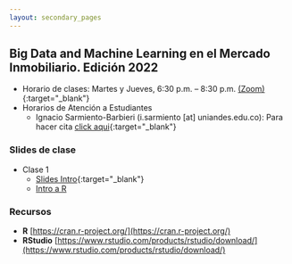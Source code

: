 ```yaml
---
layout: secondary_pages
---
```


## Big Data and Machine Learning en el Mercado Inmobiliario. Edición 2022 


- Horario de clases: Martes y Jueves, 6:30 p.m. – 8:30 p.m. [(Zoom)]( https://uniandes-edu-co.zoom.us/j/88955117616){:target="_blank"}
- Horarios de Atención a Estudiantes
	- Ignacio Sarmiento-Barbieri (i.sarmiento [at] uniandes.edu.co): Para hacer cita [click aqui](https://calendly.com/i-sarmiento/horarios-atencion-estudiantes){:target="_blank"}
<!-- - [Link repositorio grabaciones](https://uniandes.padlet.org/jsramirez20/geggds7tsctecb2w) Password en slack y via mail. -->

### Slides de clase
- Clase 1
	- [Slides Intro](BDML/Lecture1.pdf){:target="_blank"}
	- [Intro a R](https://lectures-r.gitlab.io/big-data-real-state-202202/clase-01)


<!-- 
	(../404.html){:target="_blank"}
	
	- [Intro a R](https://lectures-r.gitlab.io/big-data-202201/introduction-r/#/)
	- [Intro a tidyverse](https://lectures-r.gitlab.io/big-data-202201/tidyverse/)

- Clase 2
	- [Modelo Monocentrico](BDML/Lecture2.pdf){:target="_blank"}
	- [Intro to GIS](https://lectures-r.gitlab.io/big-data-202201/Introduction-GIS)

- Clase 3
	- [Modelo Monocentrico (cont.)](BDML/Lecture3.pdf){:target="_blank"}
	- [Parte Práctica](https://gitlab.com/R-class-code-store/big-data-202201)

- Clase 4 y 5
	- [Parte Práctica](https://gitlab.com/R-class-code-store/big-data-202201)

- Clase 6
	- [Machine Learning y el Paradigma Predictivo](BDML/Lecture6.pdf){:target="_blank"}
	- [Python y Webscrapping](https://github.com/ignaciomsarmiento/ignaciomsarmiento.github.io/blob/master/teaching/BDML/Introducci%C3%B3n%20a%20python%20y%20web%20scraping.ipynb)

- Clase 7
	- [Sobreajuste y Validación Cruzada](BDML/Lecture7_20221.pdf){:target="_blank"} ([Cuaderno Complementario](https://github.com/ignaciomsarmiento/ignaciomsarmiento.github.io/blob/master/teaching/BDML/Lecture07_Notebook.ipynb))
	- [Python, limpieza de datos y validación cruzada](https://github.com/ignaciomsarmiento/ignaciomsarmiento.github.io/blob/master/teaching/BDML/Data_preprocesing.ipynb)

- Clase 8
	- [Selección de Modelos y Regularización](BDML/Lecture8.pdf){:target="_blank"} ([Cuaderno Complementario](https://github.com/ignaciomsarmiento/ignaciomsarmiento.github.io/blob/master/teaching/BDML/Lecture08_example.ipynb))
	- [Python, limpieza de datos y validación cruzada](https://github.com/ignaciomsarmiento/ignaciomsarmiento.github.io/blob/master/teaching/BDML/Lasso_Ridge.ipynb)


- Clase 9
	- [Árboles, Bosques y Boosting](BDML/Lecture09.pdf){:target="_blank"} 
	- [Python](https://github.com/ignaciomsarmiento/ignaciomsarmiento.github.io/blob/master/teaching/BDML/arboles.ipynb)


- Clase 10
	- [Redes Neuronales](BDML/Lecture10.pdf){:target="_blank"} 
	- [Python](https://github.com/ignaciomsarmiento/ignaciomsarmiento.github.io/blob/master/teaching/BDML/arboles.ipynb)
-->	
	
### Recursos

- **R**  [https://cran.r-project.org/](https://cran.r-project.org/)
- **RStudio**  [https://www.rstudio.com/products/rstudio/download/](https://www.rstudio.com/products/rstudio/download/)

